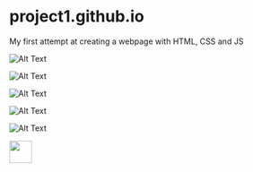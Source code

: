 # project1.github.io
My first attempt at creating a webpage with HTML, CSS and JS


![Alt Text](https://media.giphy.com/media/RYmP7mQUfz1R1YQTEt/giphy.gif)

![Alt Text](https://media.giphy.com/media/RcHtFlizbKDfco3iht/giphy.gif)

![Alt Text](https://media.giphy.com/media/GnljEt01lNj6nNeqTN/giphy.gif)

![Alt Text](https://media.giphy.com/media/zwKQtuJaJoLkYtdCoX/giphy.gif)

![Alt Text](https://media.giphy.com/media/uk5BR4hgvd7Ik82Ln8/giphy.gif)


<img src="https://media.giphy.com/media/vFKqnCdLPNOKc/giphy.gif" width="40" height="40" />

